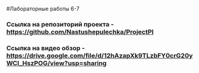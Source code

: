 #Лабораторные работы 6-7

### Ссылка на репозиторий проекта - https://github.com/Nastushepulechka/ProjectPI
### Ссылка на видео обзор - https://drive.google.com/file/d/12hAzapXk9TLzbFY0crG20yWCl_HszPOG/view?usp=sharing
